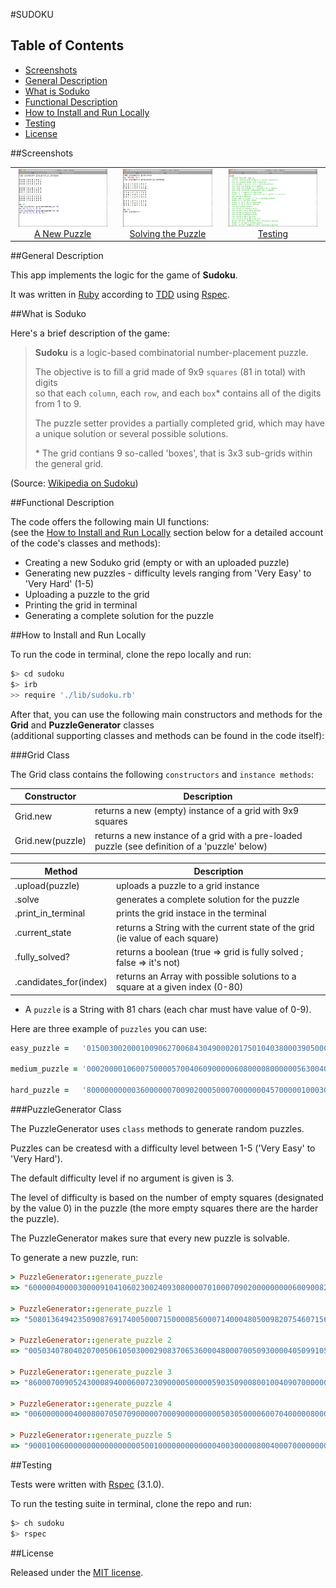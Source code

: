 #SUDOKU

## Table of Contents

* [Screenshots](#screenshots)
* [General Description](#general-description)
* [What is Soduko](#what-is-soduko)
* [Functional Description](#functional-description)
* [How to Install and Run Locally](#how-to-install-and-run-locally)
* [Testing](#testing)
* [License](#license)


##Screenshots

<table>
	<tr>
		<td align="center" width="190px">
			<a href="https://raw.githubusercontent.com/nadavmatalon/sudoku/master/images/sudoku_1.jpg">
				<img src="images/sudoku_1.jpg" height="92px" /><br/>
				  A New Puzzle
			</a>
		</td>
		<td align="center" width="190px">
			<a href="https://raw.githubusercontent.com/nadavmatalon/sudoku/master/images/sudoku_2.jpg">
				<img src="images/sudoku_2.jpg" height="92px" /><br/>
				 Solving the Puzzle
			</a>
		</td>
		<td align="center" width="190px">
			<a href="https://raw.githubusercontent.com/nadavmatalon/sudoku/master/images/sudoku_3.jpg">
				<img src="images/sudoku_3.jpg" height="92px" /><br/>
				 Testing
			</a>
		</td>
	</tr>
</table>


##General Description

This app implements the logic for the game of __Sudoku__.

It was written in [Ruby](https://www.ruby-lang.org/en/) according to [TDD](http://en.wikipedia.org/wiki/Test-driven_development) using [Rspec](http://rspec.info/). 


##What is Soduko

Here's a brief description of the game:


>__Sudoku__ is a logic-based combinatorial number-placement puzzle. 
>
>The objective is to fill a grid made of 9x9 `squares` (81 in total) with digits  
>so that each `column`, each `row`, and each `box`* contains all of the digits 
>from 1 to 9. 
>
>The puzzle setter provides a partially completed grid, which may have a unique 
>solution or several possible solutions.
>
> \* The grid contians 9 so-called 'boxes', that is 3x3 sub-grids within the general grid.

(Source: [Wikipedia on Sudoku](http://en.wikipedia.org/wiki/Sudoku))


##Functional Description

The code offers the following main UI functions:<br/>
(see the [How to Install and Run Locally](#how-to-install-and-run-locally) 
section below for a detailed account of the code's classes and methods):
* Creating a new Soduko grid (empty or with an uploaded puzzle)
* Generating new puzzles  - difficulty levels ranging from 'Very Easy' to 'Very Hard' (1-5)
* Uploading a puzzle to the grid
* Printing the grid in terminal
* Generating a complete solution for the puzzle


##How to Install and Run Locally

To run the code in terminal, clone the repo locally and run:

```bash
$> cd sudoku
$> irb
>> require './lib/sudoku.rb'
```

After that, you can use the following main constructors and methods for 
the __Grid__ and __PuzzleGenerator__ classes<br/> 
(additional supporting classes and methods can be found in the code itself):


###Grid Class

The Grid class contains the following `constructors` and `instance methods`:

| Constructor  | Description                                                      |
|----------|-----------------------------------------------------------------------|
| Grid.new | returns a new (empty) instance of a grid with 9x9 squares             |
| Grid.new(puzzle) | returns a new instance of a grid with a pre-loaded puzzle (see definition of a 'puzzle' below) | 

| Method  | Description                                                           |
|----------|-----------------------------------------------------------------------|
| .upload(puzzle) | uploads a puzzle to a grid instance                           |
| .solve   | generates a complete solution for the puzzle                          |
| .print_in_terminal  | prints the grid instace in the terminal                    |
| .current_state | returns a String with the current state of the grid (ie value of each square) |
| .fully_solved? | returns a boolean (true => grid is fully solved ; false => it's not) |
| .candidates_for(index) | returns an Array with possible solutions to a square at a given index (0-80) | 

* A `puzzle` is a String with 81 chars (each char must have value of 0-9).

Here are three example of `puzzles` you can use:

```ruby
easy_puzzle =   '015003002000100906270068430490002017501040380003905000900081040860070025037204600'

medium_puzzle = '000200001060075000057004060900000608000080000005630040500003000002000930708000014'

hard_puzzle =   '800000000003600000070090200050007000000045700000100030001000068008500010090000400'
```

###PuzzleGenerator Class

The PuzzleGenerator uses `class` methods to generate random puzzles.

Puzzles can be createsd with a difficulty level between 1-5 ('Very Easy' to 'Very Hard').

The default difficulty level if no argument is given is 3.

The level of difficulty is based on the number of empty squares (designated by the value 0)
in the puzzle (the more empty squares there are the harder the puzzle).

The PuzzleGenerator makes sure that every new puzzle is solvable.

To generate a new puzzle, run:

```ruby
> PuzzleGenerator::generate_puzzle
=> "600000400003000091041060230024093080000701000709020000000006009008279050000045800"

> PuzzleGenerator::generate_puzzle 1
=> "508013649423509087691740050007150000856000714000480500982075460715624003000891200"

> PuzzleGenerator::generate_puzzle 2
=> "005034078040207005061050300029083706536000480007005093000040509910500800050908042"

> PuzzleGenerator::generate_puzzle 3
=> "860007009052430008940006007230900005000005903509008001004090700000003010080000000"

> PuzzleGenerator::generate_puzzle 4
=> "006000000040008007050709000007000900000000050305000060070400000800000006004000079"

> PuzzleGenerator::generate_puzzle 5
=> "900010060000000000000000050010000000000000400300000800400070000000000000000000000"

```

##Testing

Tests were written with [Rspec](http://rspec.info/) (3.1.0).

To run the testing suite in terminal, clone the repo and run: 

```bash
$> ch sudoku
$> rspec
```

##License

<p>Released under the <a href="http://www.opensource.org/licenses/MIT">MIT license</a>.</p>

